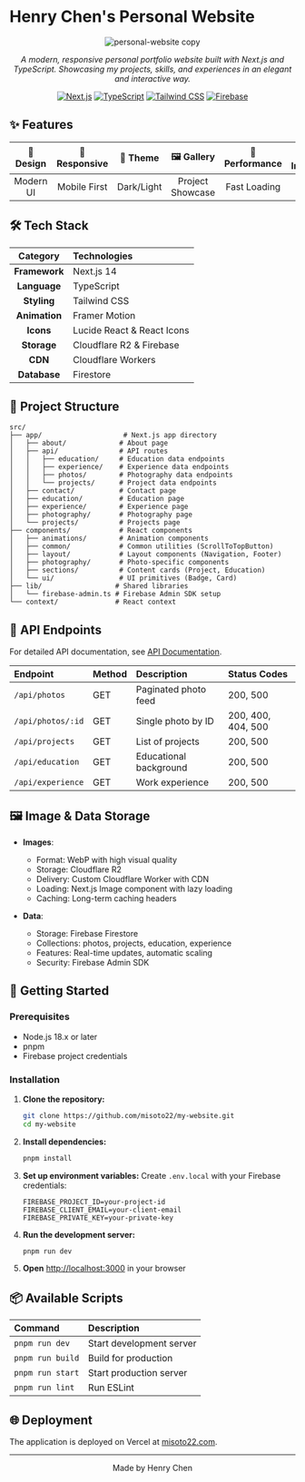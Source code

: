 # Henry Chen's Personal Website

<div align="center">

![personal-website copy](https://github.com/user-attachments/assets/d4da9841-ebdd-4ed3-abaf-41abdd3f8bbf)

*A modern, responsive personal portfolio website built with Next.js and TypeScript. Showcasing my projects, skills, and experiences in an elegant and interactive way.*

[![Next.js](https://img.shields.io/badge/Next.js-14-black?style=for-the-badge&logo=next.js)](https://nextjs.org/)
[![TypeScript](https://img.shields.io/badge/TypeScript-5-blue?style=for-the-badge&logo=typescript)](https://www.typescriptlang.org/)
[![Tailwind CSS](https://img.shields.io/badge/Tailwind_CSS-3-38B2AC?style=for-the-badge&logo=tailwind-css)](https://tailwindcss.com/)
[![Firebase](https://img.shields.io/badge/Firebase-039BE5?style=for-the-badge&logo=Firebase)](https://firebase.google.com/)

</div>

## ✨ Features

<div align="center">

| 🎨 Design | 📱 Responsive | 🌙 Theme | 🖼️ Gallery | 🚀 Performance | 📊 Interactive |
|:---------:|:------------:|:--------:|:----------:|:--------------:|:--------------:|
| Modern UI | Mobile First | Dark/Light | Project Showcase | Fast Loading | Framer Motion |

</div>

## 🛠️ Tech Stack

<div align="center">

| Category | Technologies |
|:--------:|:------------|
| **Framework** | Next.js 14 |
| **Language** | TypeScript |
| **Styling** | Tailwind CSS |
| **Animation** | Framer Motion |
| **Icons** | Lucide React & React Icons |
| **Storage** | Cloudflare R2 & Firebase |
| **CDN** | Cloudflare Workers |
| **Database** | Firestore |

</div>

## 📁 Project Structure

```
src/
├── app/                    # Next.js app directory
│   ├── about/             # About page
│   ├── api/               # API routes
│   │   ├── education/     # Education data endpoints
│   │   ├── experience/    # Experience data endpoints
│   │   ├── photos/        # Photography data endpoints
│   │   └── projects/      # Project data endpoints
│   ├── contact/           # Contact page
│   ├── education/         # Education page
│   ├── experience/        # Experience page
│   ├── photography/       # Photography page
│   └── projects/          # Projects page
├── components/            # React components
│   ├── animations/        # Animation components
│   ├── common/            # Common utilities (ScrollToTopButton)
│   ├── layout/            # Layout components (Navigation, Footer)
│   ├── photography/       # Photo-specific components
│   ├── sections/          # Content cards (Project, Education)
│   └── ui/                # UI primitives (Badge, Card)
├── lib/                  # Shared libraries
│   └── firebase-admin.ts # Firebase Admin SDK setup
└── context/              # React context
```

## 🔌 API Endpoints

For detailed API documentation, see [API Documentation](src/app/api/README.md).

| Endpoint | Method | Description | Status Codes |
|:---------|:-------|:------------|:-------------|
| `/api/photos` | GET | Paginated photo feed | 200, 500 |
| `/api/photos/:id` | GET | Single photo by ID | 200, 400, 404, 500 |
| `/api/projects` | GET | List of projects | 200, 500 |
| `/api/education` | GET | Educational background | 200, 500 |
| `/api/experience` | GET | Work experience | 200, 500 |

## 🖼️ Image & Data Storage

- **Images**:
  - Format: WebP with high visual quality
  - Storage: Cloudflare R2
  - Delivery: Custom Cloudflare Worker with CDN
  - Loading: Next.js Image component with lazy loading
  - Caching: Long-term caching headers

- **Data**:
  - Storage: Firebase Firestore
  - Collections: photos, projects, education, experience
  - Features: Real-time updates, automatic scaling
  - Security: Firebase Admin SDK

## 🚀 Getting Started

### Prerequisites

- Node.js 18.x or later
- pnpm
- Firebase project credentials

### Installation

1. **Clone the repository:**
   ```bash
   git clone https://github.com/misoto22/my-website.git
   cd my-website
   ```

2. **Install dependencies:**
   ```bash
   pnpm install
   ```

3. **Set up environment variables:**
   Create `.env.local` with your Firebase credentials:
   ```
   FIREBASE_PROJECT_ID=your-project-id
   FIREBASE_CLIENT_EMAIL=your-client-email
   FIREBASE_PRIVATE_KEY=your-private-key
   ```

4. **Run the development server:**
   ```bash
   pnpm run dev
   ```

5. **Open** [http://localhost:3000](http://localhost:3000) in your browser

## 📦 Available Scripts

| Command | Description |
|:--------|:------------|
| `pnpm run dev` | Start development server |
| `pnpm run build` | Build for production |
| `pnpm run start` | Start production server |
| `pnpm run lint` | Run ESLint |

## 🌐 Deployment

The application is deployed on Vercel at [misoto22.com](https://misoto22.com/).

---

<div align="center">

Made by Henry Chen

</div>
